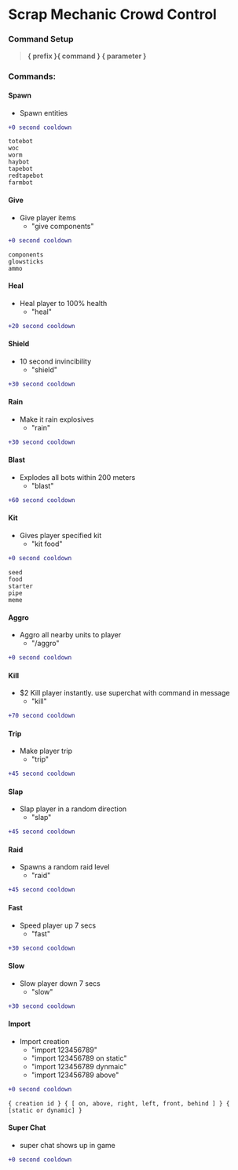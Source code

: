# Scrap Mechanic Crowd Control

### Command Setup
> **{ prefix }{ command }  { parameter }**

### Commands:
        
#### Spawn
- Spawn entities

```diff
+0 second cooldown
```
```
totebot         
woc          
worm        
haybot        
tapebot        
redtapebot        
farmbot
```           
#### Give
- Give player items
  - "give components"

```diff
+0 second cooldown
```
```
components
glowsticks
ammo
```   
#### Heal
- Heal player to 100% health
  - "heal"

```diff
+20 second cooldown
```
#### Shield
- 10 second invincibility
  - "shield"

```diff
+30 second cooldown
```
#### Rain
- Make it rain explosives
  - "rain"

```diff
+30 second cooldown
```
#### Blast
- Explodes all bots within 200 meters
  - "blast"

```diff
+60 second cooldown
```
#### Kit
- Gives player specified kit
  - "kit food"

```diff
+0 second cooldown
```
```
seed        
food       
starter      
pipe     
meme
```            
#### Aggro
- Aggro all nearby units to player
  - "/aggro"

```diff
+0 second cooldown
```
#### Kill
- $2 Kill player instantly. use superchat with command in message
  - "kill"

```diff
+70 second cooldown
```
#### Trip
- Make player trip
  - "trip" 

```diff
+45 second cooldown
```
#### Slap
- Slap player in a random direction
  - "slap" 
```diff
+45 second cooldown
```
#### Raid
- Spawns a random raid level
  - "raid"

```diff
+45 second cooldown
```
#### Fast
- Speed player up 7 secs
  - "fast"

```diff
+30 second cooldown
```
#### Slow
- Slow player down 7 secs
  - "slow"

```diff
+30 second cooldown
```
#### Import
- Import creation
  - "import 123456789"
  - "import 123456789 on static"
  - "import 123456789 dynmaic"
  - "import 123456789 above"

```diff
+0 second cooldown
```
```
{ creation id } { [ on, above, right, left, front, behind ] } { [static or dynamic] }
```
#### Super Chat
- super chat shows up in game
```diff
+0 second cooldown
```
